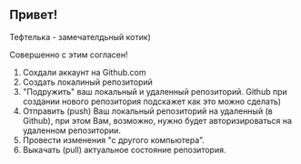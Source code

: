 ## Привет!

Тефтелька - замечателдьный котик)

Совершенно с этим согласен!

1. Сохдали аккаунт на Github.com
2. Создать локалиный репозиторий
3. "Подружить" ваш локальный и удаленный репозиторий. Github при создании нового репозитория подскажет как это можно сделать)
4. Отправить (push) Ваш локальный репозиторий на удаленный (в Github), при этом Вам, возможно, нужно будет авторизироваться на удаленном репозитории.
5. Провести изменения "с другого компьютера".
6. Выкачать (pull) актуальное состояние репозитория.

